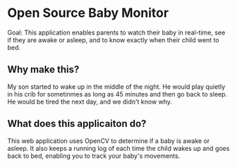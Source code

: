 # Open Source Baby Monitor

Goal: This application enables parents to watch their baby in real-time, see if they are awake or asleep, and to know exactly when their child went to bed.

## Why make this?
My son started to wake up in the middle of the night. He would play quietly in his crib for sometinmes as long as 45 minutes and then go back to sleep. He would be tired the next day, and we didn't know why.

## What does this applicaiton do?
This web application uses OpenCV to determine if a baby is awake or asleep. It also keeps a running log of each time the child wakes up and goes back to bed, enabling you to track your baby's movements.

